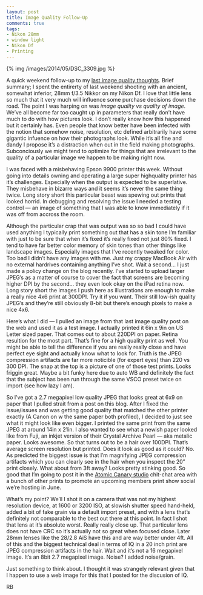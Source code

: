 ```yaml
---
layout: post
title: Image Quality Follow-Up
comments: true
tags:
- Nikon 28mm
- window light
- Nikon Df
- Printing
---
```


{% img /images/2014/05/DSC_3309.jpg %}

A quick weekend follow-up to my [last image quality thoughts][1]. Brief summary; I spent the entirerty of last weekend shooting with an ancient, somewhat inferior, 28mm f/3.5 Nikkor on my Nikon Df. I love that little lens so much that it very much will influence some purchase decisions down the road. The point I was harping on was *image quality vs quality of image*. We’ve all become far too caught up in parameters that really don’t have much to do with how pictures look. I don’t really know how this happened but it certainly has. Even people that know better have been infected with the notion that somehow noise, resolution, etc defined arbitrarily have some gigantic infuence on how their photographs look. While it’s all fine and dandy I propose it’s a distraction when out in the field making photographs. Subconciously we might tend to optimize for things that are irrelevant to the quality of a particular image we happen to be making right now.

<!--more-->

I was faced with a misbehaving Epson 9900 printer this week. Without going into details owning and operating a large super highquality printer has it’s challenges. Especially when the output is expected to be superlative. They misbehave in bizarre ways and it seems it’s never the same thing twice. Long story short this particular beast was spewing out prints that looked horrid. In debugging and resolving the issue I needed a testing control — an image of something that I was able to know immediately if it was off from accross the room. 

Although the particular crap that was output was so so bad I could have used anything I typically print something out that has a skin tone I’m familiar with just to be sure that when it’s fixed it’s really fixed not just 80% fixed. I tend to have far better color memory of skin tones than other things like landscape images. Especially images that I’ve recently tweaked for color. Too bad I didn’t have any images with me. Just my crappy MacBook Air with no external hardrives containing anything I’ve shot. Wait a second… I just made a policy change on the blog recently. I’ve started to upload larger JPEG’s as a matter of course to cover the fact that screens are becoming higher DPI by the second… they even look okay on the iPad retina now. Long story short the images I push here as illustrations are enough to make a really nice 4x6 print at 300DPI. Try it if you want. Their still low-ish quality JPEG’s and they’re still obviously 8-bit but there’s enough pixels to make a nice 4x6.

Here’s what I did — I pulled an image from that last image quality post on the web and used it as a test image. I actually printed it 6in x 9in on US Letter sized paper. That comes out to about 220DPI on paper. Retina resultion for the most part. That’s fine for a high quality print as well. You might be able to tell the difference if you are really really close and have perfect eye sight and actually know what to look for. Truth is the JPEG compression artifacts are far more noticible (for expert eyes) than 220 vs 300 DPI. The snap at the top is a picture of one of those test prints. Looks friggin great. Maybe a bit funky here due to auto WB and definitely the fact that the subject has been run through the same VSCO preset twice on import (see how lazy I am).

So I’ve got a 2.7 megapixel low quality JPEG that looks great at 6x9 on paper that I pulled strait from a post on this blog. After I fixed the issue/issues and was getting good quality that matched the other printer exactly (A Canon on w the same paper both profiled), I decided to just see what it might look like even bigger. I printed the same print from the same JPEG at around 14in x 21in. I also wanted to see what a newish paper looked like from Fuji, an inkjet version of their Crystal Archive Pearl — aka metalic paper. Looks awesome. So that turns out to be a hair over 100DPI. That’s average screen resolution but printed. Does it look as good as it could? No. As predicted the biggest issue is that I’m magnifying JPEG compression artifacts which you can clearly see in the hair when you inspect the 20” print closely. What about from 3ft away? Looks pretty stinking good. So good that I’m going to post it in the [Atomic Canary studio][2] chit-chat area with a bunch of other prints to promote an upcoming members print show social we’re hosting in June.

What’s my point? We’ll I shot it on a camera that was not my highest resolution device, at 1600 or 3200 ISO, at slowish shutter speed hand-held, added a bit of fake grain via a default import preset, and with a lens that’s definitely not comparable to the best out there at this point. In fact I shot that lens at it’s absolute worst. Really really close up. That particular lens does not have CRC so it’s actually not so great when focused close. Later 28mm lenses like the 28/2.8 AiS have this and are way better under 4ft. All of this and the biggest technical deal in terms of IQ in a 20 inch print are JPEG compression artifacts in the hair. Wait and it’s not a 16 megapixel image. It’s an 8bit 2.7 megapixel image. Noise? I added noise/grain.

Just something to think about. I thought it was strangely relevant given that I happen to use a web image for this that I posted for the discusion of IQ.

RB

[1]:	http://photo.rwboyer.com/2014/05/07/thoughts-on-image-quality-v/
[2]:	http://atomiccanary.com